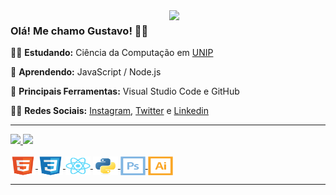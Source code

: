 <img src = "https://user-images.githubusercontent.com/48793555/130126220-068d401c-6a4b-40c8-ab0a-a2cc6a7ba42d.png" width = "250px" align = "right">

### Olá! Me chamo Gustavo! 👨‍💻

:man_student: **Estudando:** Ciência da Computação em [UNIP](https://www.unip.br/)

🌱 **Aprendendo:** JavaScript / Node.js


:school_satchel: **Principais Ferramentas:** Visual Studio Code e GitHub

:raising_hand_man: **Redes Sociais:** [Instagram](https://www.instagram.com/biin.xd/), [Twitter](https://twitter.com/zBiin_) e [Linkedin](https://www.linkedin.com/in/gustavo-louren%C3%A7o-21739a17b/)


---

 <div>
  <a href="https://github.com/zBiin">
  <img height="180em" src="https://github-readme-stats.vercel.app/api?username=zBiin&show_icons=true&theme=dark&include_all_commits=true&count_private=true"/>
  <img height="180em" src="https://github-readme-stats.vercel.app/api/top-langs/?username=zBiin&layout=compact&langs_count=7&theme=dark"/>
</div>
<div style="display: inline_block"><br>
  <img align="center" alt="HTML" height="30" width="40" src="https://raw.githubusercontent.com/devicons/devicon/master/icons/html5/html5-original.svg">
  <img align="center" alt="CSS" height="30" width="40" src="https://raw.githubusercontent.com/devicons/devicon/master/icons/css3/css3-original.svg">
  <img align="center" alt="React" height="30" width="40" src="https://raw.githubusercontent.com/devicons/devicon/master/icons/react/react-original.svg">
  <img align="center" alt="Python" height="30" width="40" src="https://raw.githubusercontent.com/devicons/devicon/master/icons/python/python-original.svg">
  <img align="center" alt="Photoshop" height="30" width="40" src="https://raw.githubusercontent.com/devicons/devicon/00f02ef57fb7601fd1ddcc2fe6fe670fef3ae3e4/icons/photoshop/photoshop-line.svg">
  <img align="center" alt="Photoshop" height="30" width="40" src="https://raw.githubusercontent.com/devicons/devicon/00f02ef57fb7601fd1ddcc2fe6fe670fef3ae3e4/icons/illustrator/illustrator-line.svg">
</div>
  
 ---
